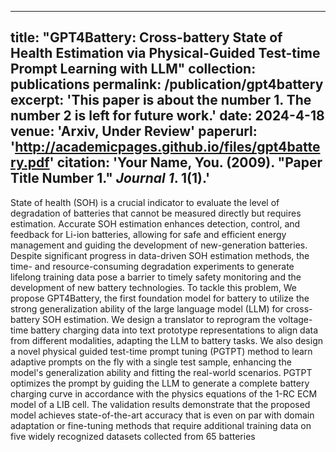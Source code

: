  ---
title: "GPT4Battery: Cross-battery State of Health Estimation via Physical-Guided Test-time Prompt Learning with LLM"
collection: publications
permalink: /publication/gpt4battery
excerpt: 'This paper is about the number 1. The number 2 is left for future work.'
date: 2024-4-18
venue: 'Arxiv, Under Review'
paperurl: 'http://academicpages.github.io/files/gpt4battery.pdf'
citation: 'Your Name, You. (2009). &quot;Paper Title Number 1.&quot; <i>Journal 1</i>. 1(1).'
---

State of health (SOH) is a crucial indicator to evaluate the level of
degradation of  batteries that cannot be measured directly but requires
estimation. Accurate SOH estimation enhances detection, control, and feedback
for Li-ion batteries, allowing for safe and efficient energy management and
guiding the development of new-generation batteries. Despite significant
progress in data-driven SOH estimation methods, the time- and
resource-consuming degradation experiments to generate lifelong training data
pose a barrier to timely safety monitoring and the development of new battery
technologies. To tackle this problem, We propose GPT4Battery, the first
foundation model for battery to utilize the strong generalization ability of
the large language model (LLM) for cross-battery SOH estimation. We design a
translator to reprogram the voltage-time battery charging data into text
prototype representations to align data from different modalities, adapting
the LLM to battery tasks. We also design a novel physical guided test-time
prompt tuning (PGTPT) method to learn adaptive prompts on the fly with a
single test sample, enhancing the model's generalization ability and fitting
the real-world scenarios. PGTPT optimizes the prompt by guiding the LLM to
generate a complete battery charging curve in accordance with the physics
equations of the 1-RC ECM model of a LIB cell. The validation results
demonstrate that the proposed model achieves state-of-the-art accuracy that is
even on par with domain adaptation or fine-tuning methods that require
additional training data on five widely recognized datasets collected from 65
batteries

